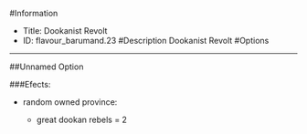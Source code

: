 #Information
 - Title: Dookanist Revolt
 - ID: flavour_barumand.23
#Description
Dookanist Revolt
#Options

___
##Unnamed Option

###Efects:<ul><li>random owned province:</li><ul><li>great dookan rebels = 2</li></ul></ul>
